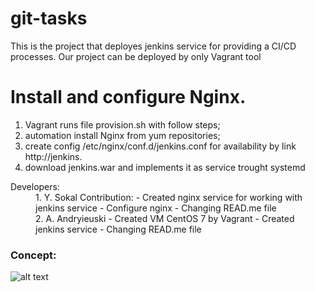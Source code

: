# git-tasks
This is the project that deployes jenkins service for providing a CI/CD processes.
Our project can be deployed by only Vagrant tool

# Install and configure Nginx.
1. Vagrant runs file provision.sh with follow steps;
  1. automation install Nginx from yum repositories;
  2. create config /etc/nginx/conf.d/jenkins.conf for availability by link http://jenkins.
  3. download jenkins.war and implements it as service trought systemd

<dl>
  <dt>Developers:</dt>
  <dd>1. Y. Sokal
    Contribution:
        - Created nginx service for working with jenkins service
        - Configure nginx 
        - Changing READ.me file
  </dd>
  <dd>2. A. Andryieuski
        - Created VM CentOS 7 by Vagrant
        - Created jenkins service
        - Changing READ.me file
  </dd>
</dl>

<H3>Concept:</H3>
 

![alt text](https://drive.google.com/open?id=0B2h4DxcUKi5TM0twWExKUDR1QmI3dHdvU28tb01NaG9NYjFj "concept")
